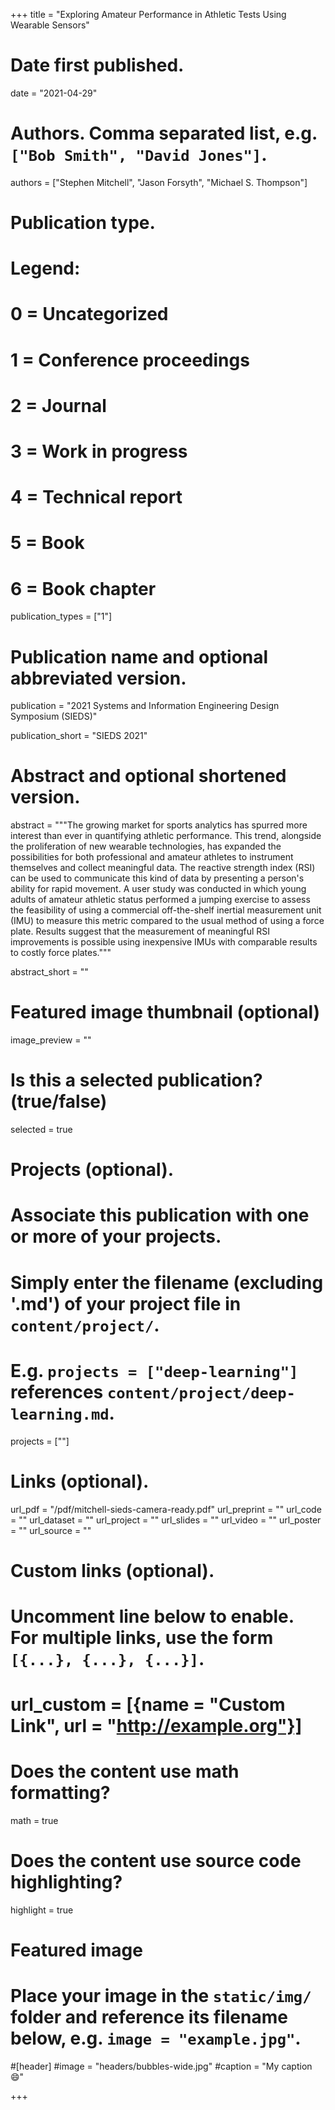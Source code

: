+++
title = "Exploring Amateur Performance in Athletic Tests Using Wearable Sensors"

# Date first published.
date = "2021-04-29"

# Authors. Comma separated list, e.g. `["Bob Smith", "David Jones"]`.
authors = ["Stephen Mitchell", "Jason Forsyth", "Michael S. Thompson"]

# Publication type.
# Legend:
# 0 = Uncategorized
# 1 = Conference proceedings
# 2 = Journal
# 3 = Work in progress
# 4 = Technical report
# 5 = Book
# 6 = Book chapter
publication_types = ["1"]

# Publication name and optional abbreviated version.
publication = "2021 Systems and Information Engineering Design Symposium (SIEDS)"

publication_short = "SIEDS 2021"

# Abstract and optional shortened version.
abstract = """The growing market for sports analytics has spurred more interest than ever in quantifying athletic performance. This trend, alongside the proliferation of new wearable technologies, has expanded the possibilities for both professional and amateur athletes to instrument themselves and collect meaningful data. The reactive strength index (RSI) can be used to communicate this kind of data by presenting a person's ability for rapid movement. A user study was conducted in which young adults of amateur athletic status performed a jumping exercise to assess the feasibility of using a commercial off-the-shelf inertial measurement unit (IMU) to measure this metric compared to the usual method of using a force plate. Results suggest that the measurement of meaningful RSI improvements is possible using inexpensive IMUs with comparable results to costly force plates."""

abstract_short = ""

# Featured image thumbnail (optional)
image_preview = ""

# Is this a selected publication? (true/false)
selected = true

# Projects (optional).
#   Associate this publication with one or more of your projects.
#   Simply enter the filename (excluding '.md') of your project file in `content/project/`.
#   E.g. `projects = ["deep-learning"]` references `content/project/deep-learning.md`.
projects = [""]

# Links (optional).
url_pdf = "/pdf/mitchell-sieds-camera-ready.pdf"
url_preprint = ""
url_code = ""
url_dataset = ""
url_project = ""
url_slides = ""
url_video = ""
url_poster = ""
url_source = ""

# Custom links (optional).
#   Uncomment line below to enable. For multiple links, use the form `[{...}, {...}, {...}]`.
# url_custom = [{name = "Custom Link", url = "http://example.org"}]

# Does the content use math formatting?
math = true

# Does the content use source code highlighting?
highlight = true

# Featured image
# Place your image in the `static/img/` folder and reference its filename below, e.g. `image = "example.jpg"`.
#[header]
#image = "headers/bubbles-wide.jpg"
#caption = "My caption 😄"

+++
